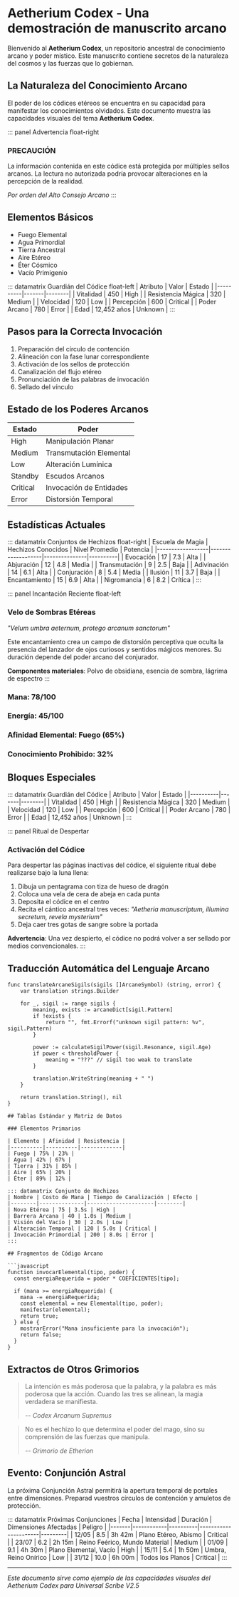 # Aetherium Codex - Una demostración de manuscrito arcano

Bienvenido al **Aetherium Codex**, un repositorio ancestral de conocimiento arcano y poder místico. Este manuscrito contiene secretos de la naturaleza del cosmos y las fuerzas que lo gobiernan.

## La Naturaleza del Conocimiento Arcano

El poder de los códices etéreos se encuentra en su capacidad para manifestar los conocimientos olvidados. Este documento muestra las capacidades visuales del tema **Aetherium Codex**.

::: panel Advertencia float-right
### PRECAUCIÓN

La información contenida en este códice está protegida por múltiples sellos arcanos. La lectura no autorizada podría provocar alteraciones en la percepción de la realidad.

*Por orden del Alto Consejo Arcano*
:::

## Elementos Básicos

* Fuego Elemental
* Agua Primordial
* Tierra Ancestral
* Aire Etéreo
* Éter Cósmico
* Vacío Primigenio

::: datamatrix Guardián del Códice float-left
| Atributo | Valor | Estado |
|----------|-------|--------|
| Vitalidad | 450 | High |
| Resistencia Mágica | 320 | Medium |
| Velocidad | 120 | Low |
| Percepción | 600 | Critical |
| Poder Arcano | 780 | Error |
| Edad | 12,452 años | Unknown |
:::

## Pasos para la Correcta Invocación

1. Preparación del círculo de contención
2. Alineación con la fase lunar correspondiente 
3. Activación de los sellos de protección
4. Canalización del flujo etéreo
5. Pronunciación de las palabras de invocación
6. Sellado del vínculo

## Estado de los Poderes Arcanos

| Estado | Poder |
|--------|-------|
| High | Manipulación Planar |
| Medium | Transmutación Elemental |
| Low | Alteración Lumínica |
| Standby | Escudos Arcanos |
| Critical | Invocación de Entidades |
| Error | Distorsión Temporal |

## Estadísticas Actuales

::: datamatrix Conjuntos de Hechizos float-right
| Escuela de Magia | Hechizos Conocidos | Nivel Promedio | Potencia |
|------------------|-------------------|---------------|----------|
| Evocación | 17 | 7.3 | <span class="status-high">Alta</span> |
| Abjuración | 12 | 4.8 | <span class="status-medium">Media</span> |
| Transmutación | 9 | 2.5 | <span class="status-low">Baja</span> |
| Adivinación | 14 | 6.1 | <span class="status-high">Alta</span> |
| Conjuración | 8 | 5.4 | <span class="status-medium">Media</span> |
| Ilusión | 11 | 3.7 | <span class="status-low">Baja</span> |
| Encantamiento | 15 | 6.9 | <span class="status-high">Alta</span> |
| Nigromancia | 6 | 8.2 | <span class="status-critical">Crítica</span> |
:::

::: panel Incantación Reciente float-left
### Velo de Sombras Etéreas

*"Velum umbra aeternum, protego arcanum sanctorum"*

Este encantamiento crea un campo de distorsión perceptiva que oculta la presencia del lanzador de ojos curiosos y sentidos mágicos menores. Su duración depende del poder arcano del conjurador.

**Componentes materiales**: Polvo de obsidiana, esencia de sombra, lágrima de espectro
:::

### Mana: 78/100
### Energía: 45/100
### Afinidad Elemental: Fuego (65%)
### Conocimiento Prohibido: 32%

## Bloques Especiales

::: datamatrix Guardián del Códice
| Atributo | Valor | Estado |
|----------|-------|--------|
| Vitalidad | 450 | High |
| Resistencia Mágica | 320 | Medium |
| Velocidad | 120 | Low |
| Percepción | 600 | Critical |
| Poder Arcano | 780 | Error |
| Edad | 12,452 años | Unknown |
:::

::: panel Ritual de Despertar
### Activación del Códice

Para despertar las páginas inactivas del códice, el siguiente ritual debe realizarse bajo la luna llena:

1. Dibuja un pentagrama con tiza de hueso de dragón
2. Coloca una vela de cera de abeja en cada punta
3. Deposita el códice en el centro
4. Recita el cántico ancestral tres veces:
   *"Aetheria manuscriptum, illumina secretum, revela mysterium"*
5. Deja caer tres gotas de sangre sobre la portada

**Advertencia**: Una vez despierto, el códice no podrá volver a ser sellado por medios convencionales.
:::

## Traducción Automática del Lenguaje Arcano

```
func translateArcaneSigils(sigils []ArcaneSymbol) (string, error) {
    var translation strings.Builder
    
    for _, sigil := range sigils {
        meaning, exists := arcaneDict[sigil.Pattern]
        if !exists {
            return "", fmt.Errorf("unknown sigil pattern: %v", sigil.Pattern)
        }
        
        power := calculateSigilPower(sigil.Resonance, sigil.Age)
        if power < thresholdPower {
            meaning = "???" // sigil too weak to translate
        }
        
        translation.WriteString(meaning + " ")
    }
    
    return translation.String(), nil
}

## Tablas Estándar y Matriz de Datos

### Elementos Primarios

| Elemento | Afinidad | Resistencia |
|----------|----------|-------------|
| Fuego | 75% | 23% |
| Agua | 42% | 67% |
| Tierra | 31% | 85% |
| Aire | 65% | 20% |
| Éter | 89% | 12% |

::: datamatrix Conjunto de Hechizos
| Nombre | Costo de Mana | Tiempo de Canalización | Efecto |
|--------|--------------|---------------------|--------|
| Nova Etérea | 75 | 3.5s | High |
| Barrera Arcana | 40 | 1.0s | Medium |
| Visión del Vacío | 30 | 2.0s | Low |
| Alteración Temporal | 120 | 5.0s | Critical |
| Invocación Primordial | 200 | 8.0s | Error |
:::

## Fragmentos de Código Arcano

```javascript
function invocarElemental(tipo, poder) {
  const energiaRequerida = poder * COEFICIENTES[tipo];
  
  if (mana >= energiaRequerida) {
    mana -= energiaRequerida;
    const elemental = new Elemental(tipo, poder);
    manifestar(elemental);
    return true;
  } else {
    mostrarError("Mana insuficiente para la invocación");
    return false;
  }
}
```

## Extractos de Otros Grimorios

> La intención es más poderosa que la palabra, y la palabra es más poderosa que la acción. Cuando las tres se alinean, la magia verdadera se manifiesta.
> 
> *-- Codex Arcanum Supremus*

> No es el hechizo lo que determina el poder del mago, sino su comprensión de las fuerzas que manipula.
>
> *-- Grimorio de Etherion*

## Evento: Conjunción Astral

La próxima Conjunción Astral permitirá la apertura temporal de portales entre dimensiones. Preparad vuestros círculos de contención y amuletos de protección.

::: datamatrix Próximas Conjunciones
| Fecha | Intensidad | Duración | Dimensiones Afectadas | Peligro |
|-------|------------|----------|----------------------|---------|
| 12/05 | 8.5 | 3h 42m | Plano Etéreo, Abismo | Critical |
| 23/07 | 6.2 | 2h 15m | Reino Feérico, Mundo Material | Medium |
| 01/09 | 9.1 | 4h 30m | Plano Elemental, Vacío | High |
| 15/11 | 5.4 | 1h 50m | Umbra, Reino Onírico | Low |
| 31/12 | 10.0 | 6h 00m | Todos los Planos | Critical |
:::

---

*Este documento sirve como ejemplo de las capacidades visuales del Aetherium Codex para Universal Scribe V2.5* 